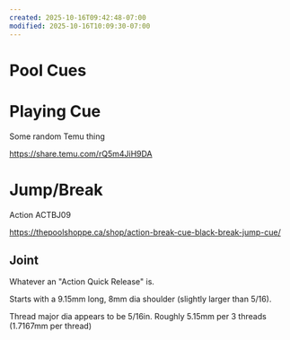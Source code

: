 ```yaml
---
created: 2025-10-16T09:42:48-07:00
modified: 2025-10-16T10:09:30-07:00
---
```


# Pool Cues

# Playing Cue

Some random Temu thing

 https://share.temu.com/rQ5m4JiH9DA

# Jump/Break

Action ACTBJ09

https://thepoolshoppe.ca/shop/action-break-cue-black-break-jump-cue/

## Joint

Whatever an "Action Quick Release" is.

Starts with a 9.15mm long, 8mm dia shoulder (slightly larger than 5/16). 

Thread major dia appears to be 5/16in.
Roughly 5.15mm per 3 threads (1.7167mm per thread)
